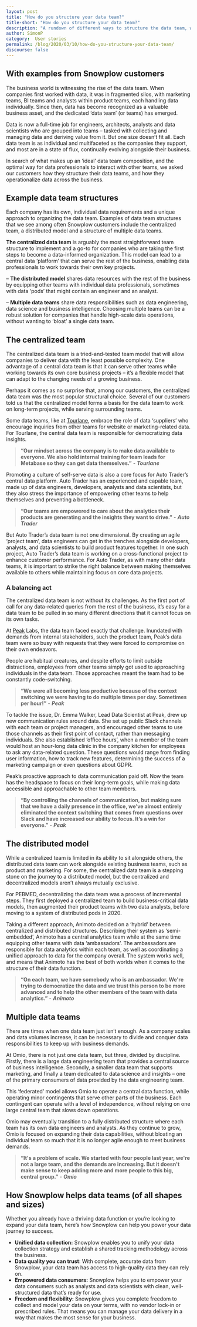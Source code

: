 ```yaml
---
layout: post
title: "How do you structure your data team?"
title-short: "How do you structure your data team?"
description: "A rundown of different ways to structure the data team, with examples from Snowplow customers"
author: SimonP
category:  User stories
permalink: /blog/2020/03/10/how-do-you-structure-your-data-team/
discourse: false
---
```




## With examples from Snowplow customers 

The business world is witnessing the rise of the data team. When companies first worked with data, it was in fragmented silos, with marketing teams, BI teams and analysts within product teams, each handling data individually. Since then, data has become recognized as a valuable business asset, and the dedicated ‘data team’ (or teams) has emerged. 

Data is now a full-time job for engineers, architects, analysts and data scientists who are grouped into teams – tasked with collecting and managing data and deriving value from it. But one size doesn’t fit all. Each data team is as individual and multifaceted as the companies they support, and most are in a state of flux, continually evolving alongside their business.  

In search of what makes up an ‘ideal’ data team composition, and the optimal way for data professionals to interact with other teams, we asked our customers how they structure their data teams, and how they operationalize data across the business. 


## Example data team structures

Each company has its own, individual data requirements and a unique approach to organizing the data team. Examples of data team structures that we see among often Snowplow customers include the centralized team, a distributed model and a structure of multiple data teams. 

**The centralized data team** is arguably the most straightforward team structure to implement and a go-to for companies who are taking the first steps to become a data-informed organization. This model can lead to a central data ‘platform’ that can serve the rest of the business, enabling data professionals to work towards their own key projects. 

– **The distributed model** shares data resources with the rest of the business by equipping other teams with individual data professionals, sometimes with data ‘pods’ that might contain an engineer and an analyst. 

– **Multiple data teams** share data responsibilities such as data engineering, data science and business intelligence. Choosing multiple teams can be a robust solution for companies that handle high-scale data operations, without wanting to ‘bloat’ a single data team. 


## The centralized team 

The centralized data team is a tried-and-tested team model that will allow companies to deliver data with the least possible complexity. One advantage of a central data team is that it can serve other teams while working towards its own core business projects – it’s a flexible model that can adapt to the changing needs of a growing business. 

Perhaps it comes as no surprise that, among our customers, the centralized data team was the most popular structural choice. Several of our customers told us that the centralized model forms a basis for the data team to work on long-term projects, while serving surrounding teams. 

Some data teams, like at [Tourlane](https://snowplowanalytics.com/customers/tourlane/), embrace the role of data ‘suppliers’ who encourage inquiries from other teams for website or marketing-related data. For Tourlane, the central data team is responsible for democratizing data insights.

> **“Our mindset across the company is to make data available to everyone. We also hold internal training for team leads for Metabase so they can get data themselves.”** - **_Tourlane_**

Promoting a culture of self-serve data is also a core focus for Auto Trader’s central data platform. Auto Trader has an experienced and capable team, made up of data engineers, developers, analysts and data scientists, but they also stress the importance of empowering other teams to help themselves and preventing a bottleneck. 

> **“Our teams are empowered to care about the analytics their products are generating and the insights they want to drive.”** - **_Auto Trader_**


But Auto Trader’s data team is not one dimensional. By creating an agile ‘project team’, data engineers can get in the trenches alongside developers, analysts, and data scientists to build product features together. In one such project, Auto Trader’s data team is working on a cross-functional project to enhance customer performance. For Auto Trader, as with many other data teams, it is important to strike the right balance between making themselves available to others while maintaining focus on core data projects.   


### A balancing act

The centralized data team is not without its challenges. As the first port of call for any data-related queries from the rest of the business, it’s easy for a data team to be pulled in so many different directions that it cannot focus on its own tasks. 

At [Peak](https://snowplowanalytics.com/customers/peak/) Labs, the data team faced exactly that challenge. Inundated with demands from internal stakeholders, such the product team, Peak’s data team were so busy with requests that they were forced to compromise on their own endeavors. 

People are habitual creatures, and despite efforts to limit outside distractions, employees from other teams simply got used to approaching individuals in the data team. Those approaches meant the team had to be constantly code-switching.


> **“We were all becoming less productive because of the context switching we were having to do multiple times per day. Sometimes per hour!”** - **_Peak_**

To tackle the issue, Dr. Emma Walker, Lead Data Scientist at Peak, drew up new communication rules around data. She set up public Slack channels with each team or project managers, and encouraged other teams to use those channels as their first point of contact, rather than messaging individuals. She also established ‘office hours’, when a member of the team would host an hour-long data clinic in the company kitchen for employees to ask any data-related question. These questions would range from finding user information, how to track new features, determining the success of a marketing campaign or even questions about GDPR. 

Peak’s proactive approach to data communication paid off. Now the team has the headspace to focus on their long-term goals, while making data accessible and approachable to other team members. 


> **“By controlling the channels of communication, but making sure that we have a daily presence in the office, we’ve almost entirely eliminated the context switching that comes from questions over Slack and have increased our ability to focus. It’s a win for everyone.”** - **_Peak_**


## The distributed model 

While a centralized team is limited in its ability to sit alongside others, the distributed data team can work alongside existing business teams, such as product and marketing. For some, the centralized data team is a stepping stone on the journey to a distributed model, but the centralized and decentralized models aren’t always mutually exclusive. 

For PEBMED, decentralizing the data team was a process of incremental steps. They first deployed a centralized team to build business-critical data models, then augmented their product teams with two data analysts, before moving to a system of distributed pods in 2020. 

Taking a different approach, Animoto decided on a ‘hybrid’ between centralized and distributed structures. Describing their system as ‘semi-embedded’, Animoto has a central analytics team while at the same time equipping other teams with data ‘ambassadors’. The ambassadors are responsible for data analytics within each team, as well as coordinating a unified approach to data for the company overall. The system works well, and means that Animoto has the best of both worlds when it comes to the structure of their data function. 


> **“On each team, we have somebody who is an ambassador. We're trying to democratize the data and we trust this person to be more advanced and to help the other members of the team with data analytics.”** - **_Animoto_**


## Multiple data teams 

There are times when one data team just isn’t enough. As a company scales and data volumes increase, it can be necessary to divide and conquer data responsibilities to keep up with business demands.  

At Omio, there is not just one data team, but three, divided by discipline. Firstly, there is a large data engineering team that provides a central source of business intelligence. Secondly, a smaller data team that supports marketing, and finally a team dedicated to data science and insights – one of the primary consumers of data provided by the data engineering team. 

This ‘federated’ model allows Omio to operate a central data function, while operating minor contingents that serve other parts of the business. Each contingent can operate with a level of independence, without relying on one large central team that slows down operations. 

Omio may eventually transition to a fully distributed structure where each team has its own data engineers and analysts. As they continue to grow, Omio is focused on expanding their data capabilities, without bloating an individual team so much that it is no longer agile enough to meet business demands. 

> **“It's a problem of scale. We started with four people last year, we're not a large team, and the demands are increasing. But it doesn't make sense to keep adding more and more people to this big, central group.”** - **_Omio_**


## How Snowplow helps data teams (of all shapes and sizes)

Whether you already have a thriving data function or you’re looking to expand your data team, here’s how Snowplow can help you power your data journey to success.


* **Unified data collection:** Snowplow enables you to unify your data collection strategy and establish a shared tracking methodology across the business. 
* **Data quality you can trust**: With complete, accurate data from Snowplow, your data team has access to high-quality data they can rely on. 
* **Empowered data consumers:** Snowplow helps you to empower your data consumers such as analysts and data scientists with clean, well-structured data that’s ready for use. 
* **Freedom and flexibility:** Snowplow gives you complete freedom to collect and model your data on your terms, with no vendor lock-in or prescribed rules. That means you can manage your data delivery in a way that makes the most sense for your business.